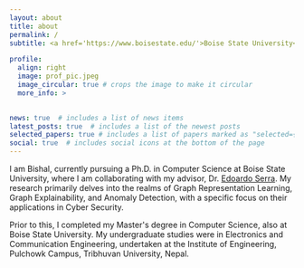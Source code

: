 ```yaml
---
layout: about
title: about
permalink: /
subtitle: <a href='https://www.boisestate.edu/'>Boise State University</a>. PhD Student. Computer Science.

profile:
  align: right
  image: prof_pic.jpeg
  image_circular: true # crops the image to make it circular
  more_info: >
    

news: true  # includes a list of news items
latest_posts: true  # includes a list of the newest posts
selected_papers: true # includes a list of papers marked as "selected={true}"
social: true  # includes social icons at the bottom of the page
---
```


I am Bishal, currently pursuing a Ph.D. in Computer Science at Boise State University, where I am collaborating with my advisor, Dr. [Edoardo Serra](https://sites.google.com/site/serraedoardo/). My research primarily delves into the realms of Graph Representation Learning, Graph Explainability, and Anomaly Detection, with a specific focus on their applications in Cyber Security.

Prior to this, I completed my Master's degree in Computer Science, also at Boise State University. My undergraduate studies were in Electronics and Communication Engineering, undertaken at the Institute of Engineering, Pulchowk Campus, Tribhuvan University, Nepal.